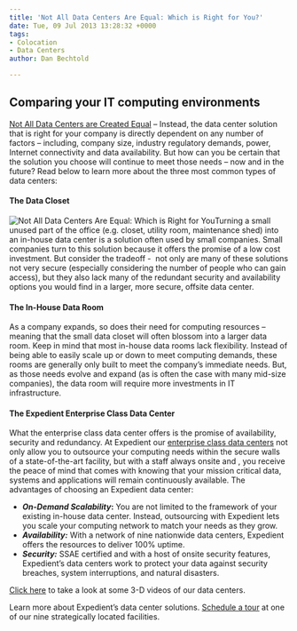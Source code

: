```yaml
---
title: 'Not All Data Centers Are Equal: Which is Right for You?'
date: Tue, 09 Jul 2013 13:28:32 +0000
tags:
- Colocation
- Data Centers
author: Dan Bechtold

---
```

## Comparing your IT computing environments

[Not All Data Centers are Created Equal](http://bit.ly/JThJDo) – Instead, the data center solution that is right for your company is directly dependent on any number of factors – including, company size, industry regulatory demands, power, Internet connectivity and data availability. But how can you be certain that the solution you choose will continue to meet those needs – now and in the future? Read below to learn more about the three most common types of data centers:

#### The Data Closet

![Not All Data Centers Are Equal: Which is Right for You](http://blog.expedient.com/wp-content/uploads/2013/06/data1-290x300.png)Turning a small unused part of the office (e.g. closet, utility room, maintenance shed) into an in-house data center is a solution often used by small companies. Small companies turn to this solution because it offers the promise of a low cost investment. But consider the tradeoff -  not only are many of these solutions not very secure (especially considering the number of people who can gain access), but they also lack many of the redundant security and availability options you would find in a larger, more secure, offsite data center.

#### The In-House Data Room

As a company expands, so does their need for computing resources – meaning that the small data closet will often blossom into a larger data room. Keep in mind that most in-house data rooms lack flexibility. Instead of being able to easily scale up or down to meet computing demands, these rooms are generally only built to meet the company’s immediate needs. But, as those needs evolve and expand (as is often the case with many mid-size companies), the data room will require more investments in IT infrastructure.

#### The Expedient Enterprise Class Data Center

What the enterprise class data center offers is the promise of availability, security and redundancy. At Expedient our [enterprise class data centers](https://www.expedient.com/the-data-centers/ "Data Centers") not only allow you to outsource your computing needs within the secure walls of a state-of-the-art facility, but with a staff always onsite and , you receive the peace of mind that comes with knowing that your mission critical data, systems and applications will remain continuously available. The advantages of choosing an Expedient data center:

* **_On-Demand Scalability_:** You are not limited to the framework of your existing in-house data center. Instead, outsourcing with Expedient lets you scale your computing network to match your needs as they grow.
* **_Availability:_** With a network of nine nationwide data centers, Expedient offers the resources to deliver 100% uptime.
* **_Security:_** SSAE certified and with a host of onsite security features, Expedient’s data centers work to protect your data against security breaches, system interruptions, and natural disasters.

[Click here](http://bit.ly/17mcebF) to take a look at some 3-D videos of our data centers.

Learn more about Expedient’s data center solutions. [Schedule a tour](https://www.expedient.com/the-data-centers/schedule-a-tour/ "Schedule A Data Center Tour") at one of our nine strategically located facilities.
